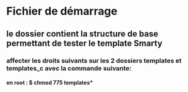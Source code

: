 # Fichier de démarrage

## le dossier contient la structure de base permettant de tester le template Smarty
### affecter les droits suivants sur les 2 dossiers templates et templates_c avec la commande suivante:
#### en root : $ chmod 775 templates*
